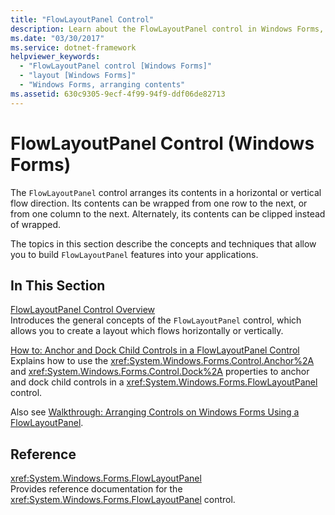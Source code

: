 ```yaml
---
title: "FlowLayoutPanel Control"
description: Learn about the FlowLayoutPanel control in Windows Forms, which arranges its contents in a horizontal or vertical flow direction.
ms.date: "03/30/2017"
ms.service: dotnet-framework
helpviewer_keywords: 
  - "FlowLayoutPanel control [Windows Forms]"
  - "layout [Windows Forms]"
  - "Windows Forms, arranging contents"
ms.assetid: 630c9305-9ecf-4f99-94f9-ddf06de82713
---
```

# FlowLayoutPanel Control (Windows Forms)

The `FlowLayoutPanel` control arranges its contents in a horizontal or vertical flow direction. Its contents can be wrapped from one row to the next, or from one column to the next. Alternately, its contents can be clipped instead of wrapped.  
  
The topics in this section describe the concepts and techniques that allow you to build `FlowLayoutPanel` features into your applications.  
  
## In This Section  

[FlowLayoutPanel Control Overview](flowlayoutpanel-control-overview.md)\
Introduces the general concepts of the `FlowLayoutPanel` control, which allows you to create a layout which flows horizontally or vertically.  
  
[How to: Anchor and Dock Child Controls in a FlowLayoutPanel Control](how-to-anchor-and-dock-child-controls-in-a-flowlayoutpanel-control.md)\
Explains how to use the <xref:System.Windows.Forms.Control.Anchor%2A> and <xref:System.Windows.Forms.Control.Dock%2A> properties to anchor and dock child controls in a <xref:System.Windows.Forms.FlowLayoutPanel> control.  
  
Also see [Walkthrough: Arranging Controls on Windows Forms Using a FlowLayoutPanel](walkthrough-arranging-controls-on-windows-forms-using-a-flowlayoutpanel.md).  
  
## Reference  

<xref:System.Windows.Forms.FlowLayoutPanel>  
Provides reference documentation for the <xref:System.Windows.Forms.FlowLayoutPanel> control.

